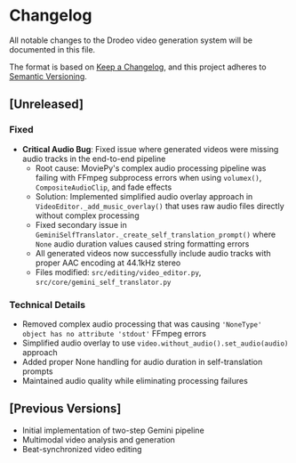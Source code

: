 # Changelog

All notable changes to the Drodeo video generation system will be documented in this file.

The format is based on [Keep a Changelog](https://keepachangelog.com/en/1.0.0/),
and this project adheres to [Semantic Versioning](https://semver.org/spec/v2.0.0.html).

## [Unreleased]

### Fixed
- **Critical Audio Bug**: Fixed issue where generated videos were missing audio tracks in the end-to-end pipeline
  - Root cause: MoviePy's complex audio processing pipeline was failing with FFmpeg subprocess errors when using `volumex()`, `CompositeAudioClip`, and fade effects
  - Solution: Implemented simplified audio overlay approach in `VideoEditor._add_music_overlay()` that uses raw audio files directly without complex processing
  - Fixed secondary issue in `GeminiSelfTranslator._create_self_translation_prompt()` where `None` audio duration values caused string formatting errors
  - All generated videos now successfully include audio tracks with proper AAC encoding at 44.1kHz stereo
  - Files modified: `src/editing/video_editor.py`, `src/core/gemini_self_translator.py`

### Technical Details
- Removed complex audio processing that was causing `'NoneType' object has no attribute 'stdout'` FFmpeg errors
- Simplified audio overlay to use `video.without_audio().set_audio(audio)` approach
- Added proper None handling for audio duration in self-translation prompts
- Maintained audio quality while eliminating processing failures

## [Previous Versions]
- Initial implementation of two-step Gemini pipeline
- Multimodal video analysis and generation
- Beat-synchronized video editing
